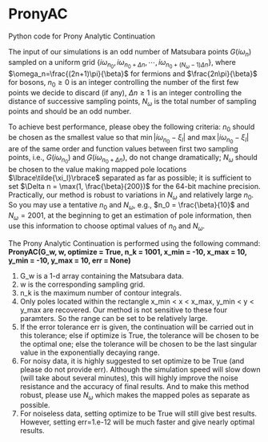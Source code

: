 # PronyAC
Python code for Prony Analytic Continuation

The input of our simulations is an odd number of Matsubara points $G(i \omega_n)$ sampled on a uniform grid $\{i\omega_{n_0}, i\omega_{n_0 + \Delta n}, \cdots, i\omega_{n_0 + (N_{\omega}-1) \Delta n} \}$, where  $\omega_n=\frac{(2n+1)\pi}{\beta}$ for fermions and $\frac{2n\pi}{\beta}$ for bosons, $n_0 \geq 0$ is an integer controlling the number of the first few points we decide to discard (if any), $\Delta n \geq 1$ is an integer controlling the distance of successive sampling points, $N_{\omega}$ is the total number of sampling points and should be an odd number. 

To achieve best performance, please obey the following criteria: $n_0$ should be chosen as the smallest value so that $\min|i\omega_{n_0} - \xi_l|$ and $\max|i\omega_{n_0} - \xi_l|$ are of the same order and  function values between first two sampling points, i.e., $G(i\omega_{n_0})$ and $G(i\omega_{n_0 + \Delta n})$, do not change dramatically;  $N_\omega$ should be chosen to the value making mapped pole locations $\lbrace\tilde{\xi_l}\rbrace$  separated as far as possible; it is sufficient to set $\Delta n = \max(1, \frac{\beta}{200})$ for the 64-bit machine precision. Practically, our method is robust to variations in $N_\omega$ and relatively large $n_0$. So you may use a tentative $n_0$ and $N_\omega$, e.g., $n_0 = \frac{\beta}{10}$ and $N_\omega = 2001$, at the beginning to get an estimation of pole information, then use this information to choose optimal values of $n_0$ and $N_\omega$.

The Prony Analytic Continuation is performed using the following command:  
**PronyAC(G_w, w, optimize = True, n_k = 1001, x_min = -10, x_max = 10, y_min = -10, y_max = 10, err = None)**  
1. G_w is a 1-d array containing the Matsubara data.
2. w is the corresponding sampling grid.
3. n_k is the maximum number of contour integrals.
4. Only poles located within the rectangle  x_min < x < x_max, y_min < y < y_max are recovered. Our method is not sensitive to these four paramters. So the range can be set to be relatively large.
5. If the error tolerance err is given, the continuation will be carried out in this tolerance; else if optimize is True, the tolerance will be chosen to be the optimal one;
else the tolerance will be chosen to be the last singular value in the exponentially decaying range.
6. For noisy data, it is highly suggested to set optimize to be True (and please do not provide err). Although the simulation speed will slow down (will take about several minutes), this will highly improve the noise resistance and the accuracy of final results. And to make this method robust, please use $N_\omega$ which makes the mapped poles as separate as possible.
7. For noiseless data, setting optimize to be True will still give best results. However, setting err=1.e-12 will be much faster and give nearly optimal results.
       
